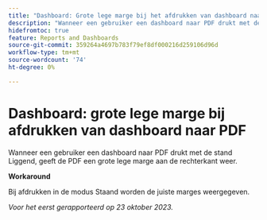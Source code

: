 ```yaml
---
title: "Dashboard: Grote lege marge bij het afdrukken van dashboard naar PDF"
description: "Wanneer een gebruiker een dashboard naar PDF drukt met de stand Liggend, geeft de PDF een grote lege marge aan de rechterkant weer."
hidefromtoc: true
feature: Reports and Dashboards
source-git-commit: 359264a4697b783f79ef8df000216d259106d96d
workflow-type: tm+mt
source-wordcount: '74'
ht-degree: 0%

---
```



# Dashboard: grote lege marge bij afdrukken van dashboard naar PDF

Wanneer een gebruiker een dashboard naar PDF drukt met de stand Liggend, geeft de PDF een grote lege marge aan de rechterkant weer.

**Workaround**

Bij afdrukken in de modus Staand worden de juiste marges weergegeven.

_Voor het eerst gerapporteerd op 23 oktober 2023._
